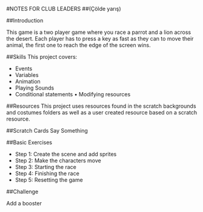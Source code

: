 #NOTES FOR CLUB LEADERS
##(Çölde yarış)

##Introduction

This game is a two player game where you race a parrot and a lion across the desert. Each player has to press a key as fast as they can to move their animal, the first one to reach the edge of the screen wins.

##Skills
This project covers: 

* Events
* Variables
* Animation
* Playing Sounds
* Conditional statements • Modifying resources

##Resources
This project uses resources found in the scratch backgrounds and costumes folders as well as a user created resource based on a scratch resource.

##Scratch Cards
Say Something

##Basic Exercises

* Step 1: Create the scene and add sprites 
* Step 2: Make the characters move
* Step 3: Starting the race
* Step 4: Finishing the race
* Step 5: Resetting the game 

##Challenge 

Add a booster
